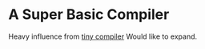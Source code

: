 # A Super Basic Compiler

Heavy influence from [tiny compiler](https://github.com/jamiebuilds/the-super-tiny-compiler/blob/master/the-super-tiny-compiler.js)
Would like to expand.
